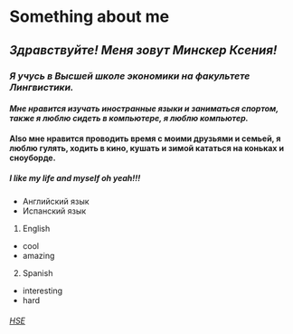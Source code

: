 # Something about me
## *Здравствуйте! Меня зовут Минскер Ксения!*
### _Я учусь в Высшей школе экономики на факультете Лингвистики._
#### ***Мне нравится изучать иностранные языки и заниматься спортом, также я люблю сидеть в компьютере, я люблю компьютер.***
**Also мне нравится проводить время с моими друзьями и семьей, я люблю гулять, ходить в кино, кушать и зимой кататься на коньках и сноуборде.**
##### **I like my life _and myself_ oh yeah!!!**
+ Английский язык
+ Испанский язык
 1. English
  + cool
  + amazing
2. Spanish
  + interesting
  + hard
###### [HSE](www.hse.ru)
